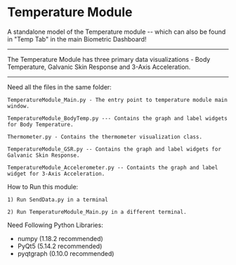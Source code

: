 # Temperature Module

A standalone model of the Temperature module -- which can also be found in "Temp Tab" in the main Biometric Dashboard!

______________________________________________________________________________________________________________________________

The Temperature Module has three primary data visualizations - Body Temperature, Galvanic Skin Response and 3-Axis Acceleration. 

______________________________________________________________________________________________________________________________
Need all the files in the same folder: 

    TemperatureModule_Main.py - The entry point to temperature module main window.

	TemperatureModule_BodyTemp.py --- Contains the graph and label widgets for Body Temperature.

    Thermometer.py - Contains the thermometer visualization class.

	TemperatureModule_GSR.py -- Contains the graph and label widgets for Galvanic Skin Response.

	TemperatureModule_Accelerometer.py -- Containts the graph and label widget for 3-Axis Acceleration. 


How to Run this module:

	1) Run SendData.py in a terminal

	2) Run TemperatureModule_Main.py in a different terminal.
  
  
Need Following Python Libraries:
- numpy  (1.18.2 recommended)
- PyQt5  (5.14.2 recommended)
- pyqtgraph (0.10.0 recommended) 
